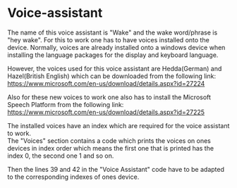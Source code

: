 # Voice-assistant

The name of this voice assistant is "Wake" and the wake word/phrase is "hey wake".
For this to work one has to have voices installed onto the device. Normally, voices are already installed onto a windows device when installing the language packages for the display and keyboard language.

However, the voices used for this voice assistant are Hedda(German) and Hazel(British English) which can be downloaded from the following link:
https://www.microsoft.com/en-us/download/details.aspx?id=27224

Also for these new voices to work one also has to install the Microsoft Speech Platform from the following link:<br>
https://www.microsoft.com/en-us/download/details.aspx?id=27225

The installed voices have an index which are required for the voice assistant to work. <br>
The "Voices" section contains a code which prints the voices on ones devices in index order which means the first one that is printed has the index 0, the second one 1 and so on.

Then the lines 39 and 42 in the "Voice Assistant" code have to be adapted to the corresponding indexes of ones device.
